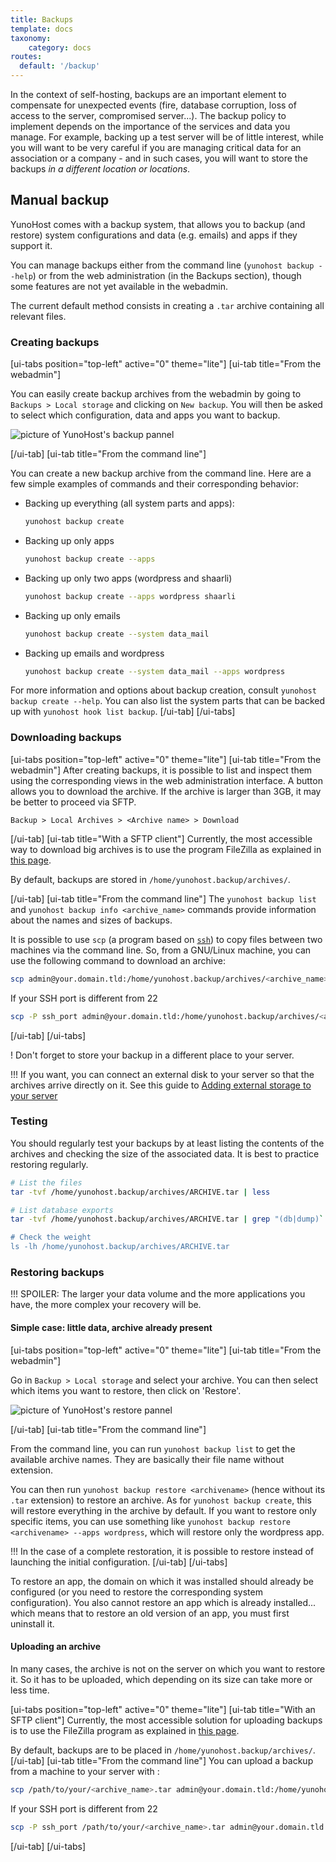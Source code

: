 ```yaml
---
title: Backups
template: docs
taxonomy:
    category: docs
routes:
  default: '/backup'
---
```


In the context of self-hosting, backups are an important element to compensate for unexpected events (fire, database corruption, loss of access to the server, compromised server...). The backup policy to implement depends on the importance of the services and data you manage. For example, backing up a test server will be of little interest, while you will want to be very careful if you are managing critical data for an association or a company - and in such cases, you will want to store the backups *in a different location or locations*.

## Manual backup

YunoHost comes with a backup system, that allows you to backup (and restore) system configurations and data (e.g. emails) and apps if they support it.

You can manage backups either from the command line (`yunohost backup --help`) or from the web administration (in the Backups section), though some features are not yet available in the webadmin.

The current default method consists in creating a `.tar` archive containing all relevant files.

### Creating backups

[ui-tabs position="top-left" active="0" theme="lite"]
[ui-tab title="From the webadmin"]

You can easily create backup archives from the webadmin by going to `Backups > Local storage` and clicking on `New backup`. You will then be asked to select which configuration, data and apps you want to backup.

![picture of YunoHost's backup pannel](image://backup.png)

[/ui-tab]
[ui-tab title="From the command line"]

You can create a new backup archive from the command line. Here are a few simple examples of commands and their corresponding behavior:

- Backing up everything (all system parts and apps):

  ```bash
  yunohost backup create
  ```

- Backing up only apps

  ```bash
  yunohost backup create --apps
  ```

- Backing up only two apps (wordpress and shaarli)

  ```bash
  yunohost backup create --apps wordpress shaarli
  ```

- Backing up only emails

  ```bash
  yunohost backup create --system data_mail
  ```

- Backing up emails and wordpress

  ```bash
  yunohost backup create --system data_mail --apps wordpress
  ```

For more information and options about backup creation, consult `yunohost backup create --help`. You can also list the system parts that can be backed up with `yunohost hook list backup`.
[/ui-tab]
[/ui-tabs]

### Downloading backups

[ui-tabs position="top-left" active="0" theme="lite"]
[ui-tab title="From the webadmin"]
After creating backups, it is possible to list and inspect them using the corresponding views in the web administration interface. A button allows you to download the archive. If the archive is larger than 3GB, it may be better to proceed via SFTP.

`Backup > Local Archives > <Archive name> > Download`

[/ui-tab]
[ui-tab title="With a SFTP client"]
Currently, the most accessible way to download big archives is to use the program FileZilla as explained in [this page](/filezilla).

By default, backups are stored in `/home/yunohost.backup/archives/`.

[/ui-tab]
[ui-tab title="From the command line"]
The `yunohost backup list` and `yunohost backup info <archive_name>` commands provide information about the names and sizes of backups.

It is possible to use `scp` (a program based on [`ssh`](/ssh)) to copy files between two machines via the command line. So, from a GNU/Linux machine, you can use the following command to download an archive:

```bash
scp admin@your.domain.tld:/home/yunohost.backup/archives/<archive_name>.tar ./
```

If your SSH port is different from 22

```bash
scp -P ssh_port admin@your.domain.tld:/home/yunohost.backup/archives/<archive_name>.tar ./
```

[/ui-tab]
[/ui-tabs]

! Don't forget to store your backup in a different place to your server.

!!! If you want, you can connect an external disk to your server so that the archives arrive directly on it. See this guide to [Adding external storage to your server](/external_storage)

### Testing

You should regularly test your backups by at least listing the contents of the archives and checking the size of the associated data. It is best to practice restoring regularly.

```bash
# List the files
tar -tvf /home/yunohost.backup/archives/ARCHIVE.tar | less

# List database exports
tar -tvf /home/yunohost.backup/archives/ARCHIVE.tar | grep "(db|dump)`.sql"

# Check the weight
ls -lh /home/yunohost.backup/archives/ARCHIVE.tar
```

### Restoring backups

!!! SPOILER: The larger your data volume and the more applications you have, the more complex your recovery will be.

#### Simple case: little data, archive already present

[ui-tabs position="top-left" active="0" theme="lite"]
[ui-tab title="From the webadmin"]

Go in `Backup > Local storage` and select your archive. You can then select which items you want to restore, then click on 'Restore'.

![picture of YunoHost's restore pannel](image://restore.png)

[/ui-tab]
[ui-tab title="From the command line"]

From the command line, you can run `yunohost backup list` to get the available archive names. They are basically their file name without extension.

You can then run `yunohost backup restore <archivename>` (hence without its `.tar` extension) to restore an archive. As for `yunohost backup create`, this will restore everything in the archive by default. If you want to restore only specific items, you can use something like `yunohost backup restore <archivename> --apps wordpress`, which will restore only the wordpress app.

!!! In the case of a complete restoration, it is possible to restore instead of launching the initial configuration.
[/ui-tab]
[/ui-tabs]

To restore an app, the domain on which it was installed should already be configured (or you need to restore the corresponding system configuration). You also cannot restore an app which is already installed... which means that to restore an old version of an app, you must first uninstall it.

#### Uploading an archive

In many cases, the archive is not on the server on which you want to restore it. So it has to be uploaded, which depending on its size can take more or less time.

[ui-tabs position="top-left" active="0" theme="lite"]
[ui-tab title="With an SFTP client"]
Currently, the most accessible solution for uploading backups is to use the FileZilla program as explained in [this page](/filezilla).

By default, backups are to be placed in `/home/yunohost.backup/archives/`.
[/ui-tab]
[ui-tab title="From the command line"]
You can upload a backup from a machine to your server with :

```bash
scp /path/to/your/<archive_name>.tar admin@your.domain.tld:/home/yunohost.backup/archives/
```

If your SSH port is different from 22

```bash
scp -P ssh_port /path/to/your/<archive_name>.tar admin@your.domain.tld:/home/yunohost.backup/archives/
```

[/ui-tab]
[/ui-tabs]
